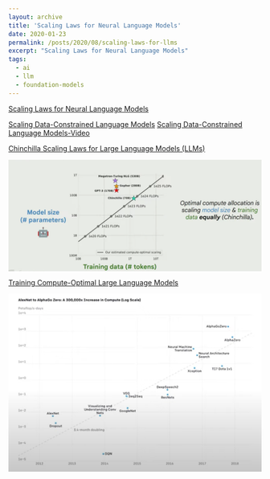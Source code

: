 ```yaml
---
layout: archive
title: 'Scaling Laws for Neural Language Models'
date: 2020-01-23
permalink: /posts/2020/08/scaling-laws-for-llms
excerpt: "Scaling Laws for Neural Language Models"
tags:
  - ai
  - llm
  - foundation-models
---
```


[Scaling Laws for Neural Language Models](https://arxiv.org/pdf/2001.08361.pdf)

[Scaling Data-Constrained Language Models](https://arxiv.org/abs/2305.16264)
[Scaling Data-Constrained Language Models-Video](https://www.youtube.com/watch?v=Kp5R6GZh8O0)

[Chinchilla Scaling Laws for Large Language Models (LLMs)](https://medium.com/@raniahossam/chinchilla-scaling-laws-for-large-language-models-llms-40c434e4e1c1)

<img src='/images/posts/2020-08-scaling-laws-for-llms/compute-optimal.png' style='display:block; margin:auto;'>

[Training Compute-Optimal Large Language Models](https://arxiv.org/abs/2203.15556)


<img src='/images/posts/2020-08-scaling-laws-for-llms/compute-deeplearning.png' style='display:block; margin:auto;'>
